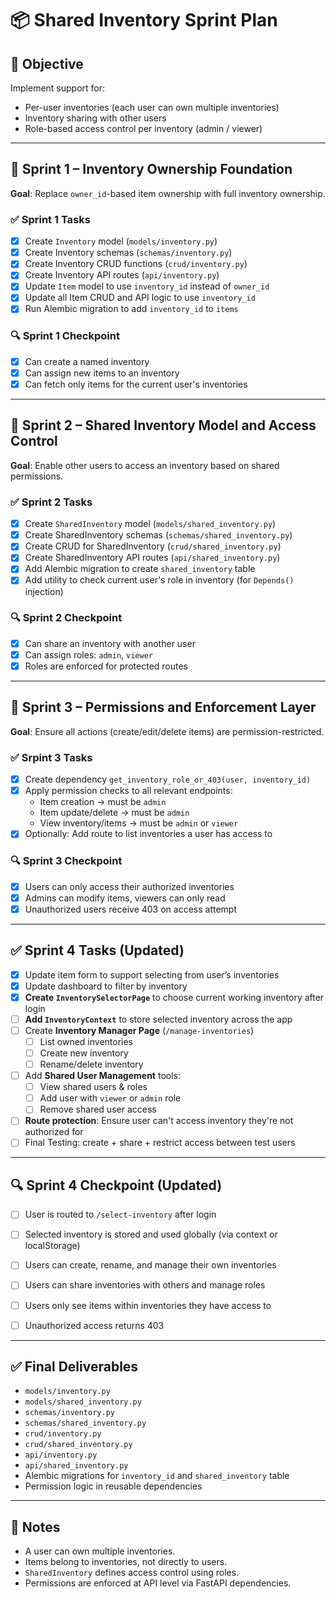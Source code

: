 # 📦 Shared Inventory Sprint Plan

## 🎯 Objective

Implement support for:

- Per-user inventories (each user can own multiple inventories)
- Inventory sharing with other users
- Role-based access control per inventory (admin / viewer)

---

## 📆 Sprint 1 – Inventory Ownership Foundation

**Goal**: Replace `owner_id`-based item ownership with full inventory ownership.

### ✅ Sprint 1 Tasks

- [x] Create `Inventory` model (`models/inventory.py`)
- [x] Create Inventory schemas (`schemas/inventory.py`)
- [x] Create Inventory CRUD functions (`crud/inventory.py`)
- [x] Create Inventory API routes (`api/inventory.py`)
- [x] Update `Item` model to use `inventory_id` instead of `owner_id`
- [x] Update all Item CRUD and API logic to use `inventory_id`
- [x] Run Alembic migration to add `inventory_id` to `items`

### 🔍 Sprint 1 Checkpoint

- [x] Can create a named inventory
- [x] Can assign new items to an inventory
- [x] Can fetch only items for the current user's inventories

---

## 📆 Sprint 2 – Shared Inventory Model and Access Control

**Goal**: Enable other users to access an inventory based on shared permissions.

### ✅ Sprint 2 Tasks

- [X] Create `SharedInventory` model (`models/shared_inventory.py`)
- [X] Create SharedInventory schemas (`schemas/shared_inventory.py`)
- [X] Create CRUD for SharedInventory (`crud/shared_inventory.py`)
- [X] Create SharedInventory API routes (`api/shared_inventory.py`)
- [X] Add Alembic migration to create `shared_inventory` table
- [X] Add utility to check current user's role in inventory (for `Depends()` injection)

### 🔍 Sprint 2 Checkpoint

- [X] Can share an inventory with another user
- [X] Can assign roles: `admin`, `viewer`
- [X] Roles are enforced for protected routes

---

## 📆 Sprint 3 – Permissions and Enforcement Layer

**Goal**: Ensure all actions (create/edit/delete items) are permission-restricted.

### ✅ Srpint 3 Tasks

- [X] Create dependency `get_inventory_role_or_403(user, inventory_id)`
- [X] Apply permission checks to all relevant endpoints:
  - Item creation → must be `admin`
  - Item update/delete → must be `admin`
  - View inventory/items → must be `admin` or `viewer`
- [X] Optionally: Add route to list inventories a user has access to

### 🔍 Sprint 3 Checkpoint

- [X] Users can only access their authorized inventories
- [X] Admins can modify items, viewers can only read
- [X] Unauthorized users receive 403 on access attempt

---

## ✅ Sprint 4 Tasks (Updated)

- [x] Update item form to support selecting from user’s inventories  
- [x] Update dashboard to filter by inventory
- [X] **Create `InventorySelectorPage`** to choose current working inventory after login  
- [ ] **Add `InventoryContext`** to store selected inventory across the app  
- [ ] Create **Inventory Manager Page** (`/manage-inventories`)
  - [ ] List owned inventories
  - [ ] Create new inventory
  - [ ] Rename/delete inventory
- [ ] Add **Shared User Management** tools:
  - [ ] View shared users & roles
  - [ ] Add user with `viewer` or `admin` role
  - [ ] Remove shared user access
- [ ] **Route protection**: Ensure user can't access inventory they're not authorized for
- [ ] Final Testing: create + share + restrict access between test users

---

## 🔍 Sprint 4 Checkpoint (Updated)

- [ ] User is routed to `/select-inventory` after login  
- [ ] Selected inventory is stored and used globally (via context or localStorage)  
- [ ] Users can create, rename, and manage their own inventories  
- [ ] Users can share inventories with others and manage roles  
- [ ] Users only see items within inventories they have access to  
- [ ] Unauthorized access returns 403


---

## ✅ Final Deliverables

- `models/inventory.py`
- `models/shared_inventory.py`
- `schemas/inventory.py`
- `schemas/shared_inventory.py`
- `crud/inventory.py`
- `crud/shared_inventory.py`
- `api/inventory.py`
- `api/shared_inventory.py`
- Alembic migrations for `inventory_id` and `shared_inventory` table
- Permission logic in reusable dependencies

---

## 🧠 Notes

- A user can own multiple inventories.
- Items belong to inventories, not directly to users.
- `SharedInventory` defines access control using roles.
- Permissions are enforced at API level via FastAPI dependencies.
